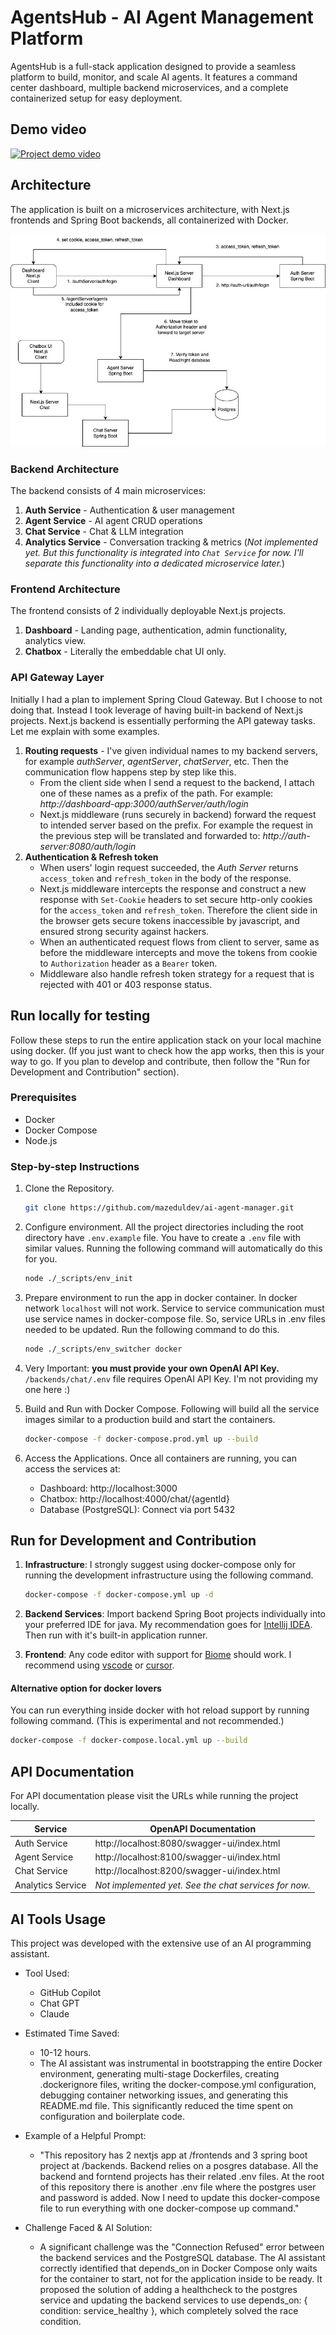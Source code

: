 # AgentsHub - AI Agent Management Platform

AgentsHub is a full-stack application designed to provide a seamless platform to build, monitor, and scale AI agents. It features a command center dashboard, multiple backend microservices, and a complete containerized setup for easy deployment.

## Demo video

[![Project demo video](https://img.youtube.com/vi/52cSUIiBWjE/0.jpg)](https://www.youtube.com/watch?v=52cSUIiBWjE)

## Architecture

The application is built on a microservices architecture, with Next.js frontends and Spring Boot backends, all containerized with Docker.

![Architecture diagram](https://github.com/mazeduldev/ai-agent-manager/blob/main/ai-agent-manager.jpg)

### Backend Architecture
The backend consists of 4 main microservices:

1. **Auth Service** - Authentication & user management
2. **Agent Service** - AI agent CRUD operations
3. **Chat Service** - Chat & LLM integration
4. **Analytics Service** - Conversation tracking & metrics (*Not implemented yet. But this functionality is integrated into `Chat Service` for now. I'll separate this functionality into a dedicated microservice later.*)

### Frontend Architecture
The frontend consists of 2 individually deployable Next.js projects.

1. **Dashboard** - Landing page, authentication, admin functionality, analytics view.
2. **Chatbox** - Literally the embeddable chat UI only.

### API Gateway Layer
Initially I had a plan to implement Spring Cloud Gateway. But I choose to not doing that. Instead I took leverage of having built-in backend of Next.js projects. Next.js backend is essentially performing the API gateway tasks. Let me explain with some examples.

1. **Routing requests** - I've given individual names to my backend servers, for example *authServer*, *agentServer*, *chatServer*, etc. Then the communication flow happens step by step like this.
    - From the client side when I send a request to the backend, I attach one of these names as a prefix of the path.
    For example: *http://dashboard-app:3000/authServer/auth/login*
    - Next.js middleware (runs securely in backend) forward the request to intended server based on the prefix.
    For example the request in the previous step will be translated and forwarded to: *http://auth-server:8080/auth/login*
2. **Authentication & Refresh token**
    - When users' login request succeeded, the *Auth Server* returns `access_token` and `refresh_token` in the body of the response.
    - Next.js middleware intercepts the response and construct a new response with `Set-Cookie` headers to set secure http-only cookies for the `access_token` and `refresh_token`. Therefore the client side in the browser gets secure tokens inaccessible by javascript, and ensured strong security against hackers.
    - When an authenticated request flows from client to server, same as before the middleware intercepts and move the tokens from cookie to `Authorization` header as a `Bearer` token.
    - Middleware also handle refresh token strategy for a request that is rejected with 401 or 403 response status.

## Run locally for testing
Follow these steps to run the entire application stack on your local machine using docker. (If you just want to check how the app works, then this is your way to go. If you plan to develop and contribute, then follow the "Run for Development and Contribution" section).

### Prerequisites
- Docker
- Docker Compose
- Node.js

### Step-by-step Instructions
1. Clone the Repository.
    ```bash
    git clone https://github.com/mazeduldev/ai-agent-manager.git
    ```

2. Configure environment. All the project directories including the root directory have `.env.example` file. You have to create a `.env` file with similar values. Running the following command will automatically do this for you.
    ```bash
    node ./_scripts/env_init
    ```

3. Prepare environment to run the app in docker container. In docker network `localhost` will not work. Service to service communication must use service names in docker-compose file. So, service URLs in .env files needed to be updated. Run the following command to do this.
    ```bash
    node ./_scripts/env_switcher docker
    ```

4. Very Important: **you must provide your own OpenAI API Key.**
`/backends/chat/.env` file requires OpenAI API Key. I'm not providing my one here :)

5. Build and Run with Docker Compose. Following will build all the service images similar to a production build and start the containers.
    ```bash
    docker-compose -f docker-compose.prod.yml up --build
    ```

6. Access the Applications. Once all containers are running, you can access the services at:
    - Dashboard: http://localhost:3000
    - Chatbox: http://localhost:4000/chat/{agentId}
    - Database (PostgreSQL): Connect via port 5432


## Run for Development and Contribution

1. **Infrastructure**: I strongly suggest using docker-compose only for running the development infrastructure using the following command.

    ```bash
    docker-compose -f docker-compose.yml up -d
    ```

2. **Backend Services**: Import backend Spring Boot projects individually into your preferred IDE for java. My recommendation goes for [Intellij IDEA](https://www.jetbrains.com/idea/). Then run with it's built-in application runner.

3. **Frontend**: Any code editor with support for [Biome](https://biomejs.dev/) should work. I recommend using [vscode](https://code.visualstudio.com/) or [cursor](https://cursor.com/).

#### Alternative option for docker lovers
You can run everything inside docker with hot reload support by running following command. (This is experimental and not recommended.)
```bash
docker-compose -f docker-compose.local.yml up --build
```

## API Documentation
For API documentation please visit the URLs while running the project locally.

| Service | OpenAPI Documentation |
|---------|-------------------|
| Auth Service | http://localhost:8080/swagger-ui/index.html |
| Agent Service | http://localhost:8100/swagger-ui/index.html |
| Chat Service | http://localhost:8200/swagger-ui/index.html |
| Analytics Service | *Not implemented yet. See the chat services for now.* |

## AI Tools Usage
This project was developed with the extensive use of an AI programming assistant.

- Tool Used:
  - GitHub Copilot
  - Chat GPT
  - Claude

- Estimated Time Saved:
  - 10-12 hours.
  - The AI assistant was instrumental in bootstrapping the entire Docker environment, generating multi-stage Dockerfiles, creating .dockerignore files, writing the docker-compose.yml configuration, debugging container networking issues, and generating this README.md file. This significantly reduced the time spent on configuration and boilerplate code.

- Example of a Helpful Prompt:

  - "This repository has 2 nextjs app at /frontends and 3 spring boot project at /backends. Backend relies on a posgres database. All the backend and forntend projects has their related .env files. At the root of this repository there is another .env file where the postgres user and password is added. Now I need to update this docker-compose file to run everything with one docker-compose up command."

- Challenge Faced & AI Solution:
  - A significant challenge was the "Connection Refused" error between the backend services and the PostgreSQL database. The AI assistant correctly identified that depends_on in Docker Compose only waits for the container to start, not for the application inside to be ready. It proposed the solution of adding a healthcheck to the postgres service and updating the backend services to use depends_on: { condition: service_healthy }, which completely solved the race condition.
